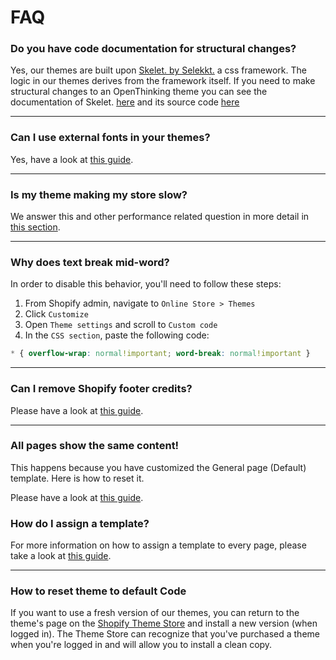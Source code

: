 # FAQ

### Do you have code documentation for structural changes?

Yes, our themes are built upon [Skelet. by Selekkt.](https://selekkt.dk/skelet/v3/) a css framework. The logic in our themes derives from the framework itself. If you need to make structural changes to an OpenThinking theme you can see the documentation of Skelet. [here](https://selekkt.dk/skelet/v3/) and its source code [here](https://cdn.jsdelivr.net/gh/Selekkt/skelet@master/css/skelet.css)

---

### Can I use external fonts in your themes?

Yes, have a look at [this guide](snippets#add-custom-fonts).


---

### Is my theme making my store slow?

We answer this and other performance related question in more detail in [this section](speed).

---

### Why does text break mid-word?

In order to disable this behavior, you'll need to follow these steps: 

1. From Shopify admin, navigate to `Online Store > Themes`
1. Click `Customize`
1. Open `Theme settings` and scroll to `Custom code`
1. In the `CSS section`, paste the following code:

```css
* { overflow-wrap: normal!important; word-break: normal!important }
```
---

### Can I remove Shopify footer credits?

Please have a look at [this guide](snippets#remove-shopify-credits).

---

### All pages show the same content!
This happens because you have customized the General page (Default) template. Here is how to reset it.
 
Please have a look at [this guide](howto#revert-template).


### How do I assign a template?
For more information on how to assign a template to every page, please take a look at [this guide](howto#templates).

---

### How to reset theme to default Code

If you want to use a fresh version of our themes, you can return to the theme's page on the [Shopify Theme Store](https://themes.shopify.com/themes?q=OpenThinking) and install a new version (when logged in). The Theme Store can recognize that you've purchased a theme when you're logged in and will allow you to install a clean copy.